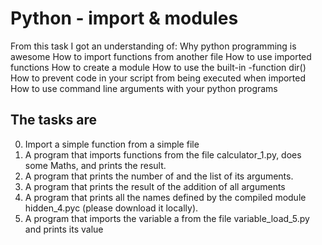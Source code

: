 # Python - import & modules

From this task I got an understanding of:
	Why python programming is awesome
	How to import functions from another file
	How to use imported functions
	How to create a module
	How to use the built-in -function dir()
	How to prevent code in your script from being executed when imported
	How to use command line arguments with your python programs

## The tasks are
0. Import a simple function from a simple file
1. A program that imports functions from the file calculator_1.py, does some
	Maths, and prints the result.
2. A program that prints the number of and the list of its arguments.
3. A program that prints the result of the addition of all arguments
4. A program that prints all the names defined by the compiled module
	hidden_4.pyc (please download it locally).
5. A program that imports the variable a from the file variable_load_5.py
	and prints its value

